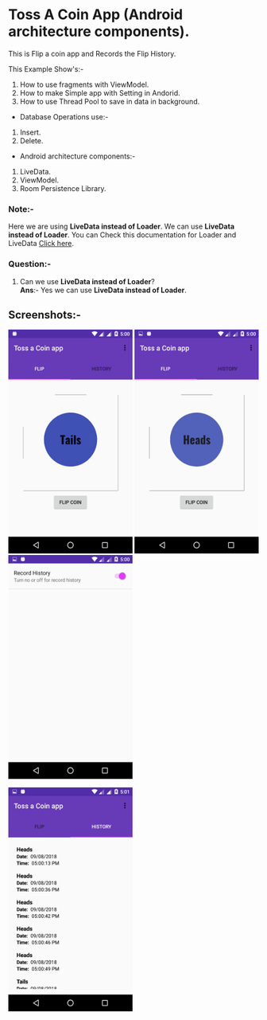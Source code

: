 # Toss A Coin App (Android architecture components).

This is Flip a coin app and Records the Flip History.

This Example Show's:-

1) How to use fragments with ViewModel.
2) How to make Simple app with Setting in Andorid.
3) How to use Thread Pool to save in data in background.

- Database Operations use:-

 1) Insert.
 2) Delete.

- Android architecture components:-

 1) LiveData.
 2) ViewModel.
 3) Room Persistence Library. 

### Note:-

Here we are using **LiveData instead of Loader**. We can use **LiveData instead of Loader**.
You can Check this documentation for Loader and LiveData [Click here](https://developer.android.com/guide/components/loaders).

### Question:-

1) Can we use **LiveData instead of Loader**?<br>
**Ans**:- Yes we can use **LiveData instead of Loader**. 


## Screenshots:-

<img src="Screenshots/Screenshot_20180809-170005.png" width="250" height="450" /> <img src="Screenshots/Screenshot_20180809-170017.png" width="250" height="450" /> <img src="Screenshots/Screenshot_20180809-170026.png" width="250" height="450" />

<img src="Screenshots/Screenshot_20180809-170101.png" width="250" height="450" /> 


